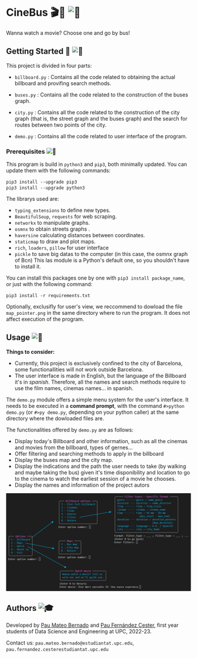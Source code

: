 # CineBus 🎬🚌<picture>  <source srcset="https://fonts.gstatic.com/s/e/notoemoji/latest/1f37f/512.webp" type="image/webp">  <img src="https://fonts.gstatic.com/s/e/notoemoji/latest/1f37f/512.gif" alt="🍿" width="32" height="32"></picture>

Wanna watch a movie? Choose one and go by bus!

## Getting Started 🚏<picture>  <source srcset="https://fonts.gstatic.com/s/e/notoemoji/latest/1f92f/512.webp" type="image/webp">  <img src="https://fonts.gstatic.com/s/e/notoemoji/latest/1f92f/512.gif" alt="🤯" width="32" height="32"></picture>
This project is divided in four parts: 

* `billboard.py` : Contains all the code related to obtaining the actual billboard and provifing search methods.

* `buses.py` : Contains all the code related to the construction of the buses graph.


* `city.py` : Contains all the code related to the construction of the city graph (that is, the street graph and the buses graph) and the search for routes between two points of the city.


* `demo.py` : Contains all the code related to user interface of the program.


### Prerequisites <picture>  <source srcset="https://fonts.gstatic.com/s/e/notoemoji/latest/1f6a8/512.webp" type="image/webp">  <img src="https://fonts.gstatic.com/s/e/notoemoji/latest/1f6a8/512.gif" alt="🚨" width="32" height="32"> </picture>
This program is build in `python3` and `pip3`, both minimally updated. You can update them with the following commands:
```
pip3 install --upgrade pip3
pip3 install --upgrade python3
```
The librarys used are:
* `typing_extensions` to define new types.
* `BeautifulSoup`, `requests` for web scraping.
* `networkx` to manipulate graphs.
* `osmnx` to obtain streets graphs .
* `haversine` calculating distances between coordinates.
* `staticmap` to draw and plot maps.
* `rich`, `loaders`, `pillow` for user interface
* `pickle` to save big datas to the computer (in this case, the osmnx graph of Bcn)
This las module is a Python's default one, so you shouldn't have to install it.

 
You can install this packages one by one with `pip3 install package_name`, or just with the following command:
```
pip3 install -r requirements.txt
```

Optionally, exclusifly for user's view, we reccommend to dowload the file `map_pointer.png` in the same directory where to run the program. It does not affect execution of the program.

## Usage <picture>  <source srcset="https://fonts.gstatic.com/s/e/notoemoji/latest/1f916/512.webp" type="image/webp">  <img src="https://fonts.gstatic.com/s/e/notoemoji/latest/1f916/512.gif" alt="🤖" width="32" height="32"></picture>
**Things to consider:**
- Currently, this project is exclusively confined to the city of Barcelona, some functionallities will not work outside Barcelona.
- The user interface is made in English, but the language of the Billboard it's in _spanish_. Therefore, all the names and search methods require to use the film names, cinemas names... in spanish.

The `demo.py` module offers a simple menu system for the user's interface. It needs to be executed in a __command prompt__, with the command `#>python demo.py` (or `#>py demo.py`,  depending on your python caller) at the same directory where the dowloaded files are. 

The functionalities offered by `demo.py` are as follows:
- Display today's Billboard and other information, such as all the cinemas and movies from the billboard, types of gernes...
- Offer filtering and searching methods to apply in the billboard
- Display the buses map and the city map.
- Display the indications and the path the user needs to take (by walking and maybe taking the bus) given it's time disponibility and location to go to the cinema to watch the earliest session of a movie he chooses. 
- Display the names and information of the project autors

<img src="CineBus_menu.png" > 


## Authors <picture>  <source srcset="https://fonts.gstatic.com/s/e/notoemoji/latest/1f393/512.webp" type="image/webp">  <img src="https://fonts.gstatic.com/s/e/notoemoji/latest/1f393/512.gif" alt="🎓" width="32" height="32"></picture>
Developed by [Pau Mateo Bernado](https://github.com/PauMateo) and [Pau Fernández Cester](https://github.com/PauFdz), first year students of Data Science and Engineering at UPC, 2022-23. 

Contact us:  `pau.mateo.bernado@estudiantat.upc.edu`,  `pau.fernandez.cesterestudiantat.upc.edu`



